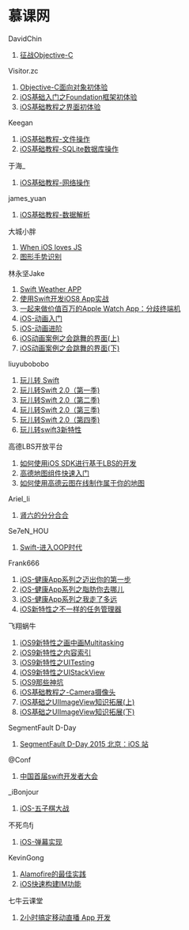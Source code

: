 # 慕课网

DavidChin

1. [征战Objective-C](http://www.imooc.com/learn/218)

Visitor.zc

1. [Objective-C面向对象初体验](http://www.imooc.com/learn/373)
2. [iOS基础入门之Foundation框架初体验](http://www.imooc.com/learn/420)
3. [iOS基础教程之界面初体验](http://www.imooc.com/learn/486)

Keegan

1. [iOS基础教程-文件操作](http://www.imooc.com/learn/655)
2. [iOS基础教程-SQLite数据库操作](http://www.imooc.com/learn/661)

于海_

1. [iOS基础教程-网络操作](http://www.imooc.com/learn/671)

james_yuan

1. [iOS基础教程-数据解析](http://www.imooc.com/learn/681)

大城小胖

1. [When iOS loves JS](http://www.imooc.com/learn/92)
2. [图形手势识别](http://www.imooc.com/learn/131)

林永坚Jake

1. [Swift Weather APP](http://www.imooc.com/learn/149)
2. [使用Swift开发iOS8 App实战](http://www.imooc.com/learn/173)
3. [一起来做价值百万的Apple Watch App：分歧终端机](http://www.imooc.com/learn/242)
4. [iOS-动画入门](http://www.imooc.com/learn/392)
5. [iOS-动画进阶](http://www.imooc.com/learn/395)
6. [iOS动画案例之会跳舞的界面(上)](http://www.imooc.com/learn/441)
7. [iOS动画案例之会跳舞的界面(下)](http://www.imooc.com/learn/442)

liuyubobobo

1. [玩儿转 Swift](http://www.imooc.com/learn/127)
2. [玩儿转Swift 2.0（第一季)](http://www.imooc.com/learn/635)
3. [玩儿转Swift 2.0（第二季)](http://www.imooc.com/learn/642)
4. [玩儿转Swift 2.0（第三季)](http://www.imooc.com/learn/663)
5. [玩儿转Swift 2.0（第四季)](http://www.imooc.com/learn/677)
6. [玩儿转swift3新特性](http://www.imooc.com/learn/750)

高德LBS开放平台

1. [如何使用iOS SDK进行基于LBS的开发](http://www.imooc.com/learn/274)
2. [高德地图组件快速入门](http://www.imooc.com/learn/340)
3. [如何使用高德云图在线制作属于你的地图](http://www.imooc.com/learn/353)

Ariel_li

1. [肾六的分分合合](http://www.imooc.com/learn/332)

Se7eN_HOU

1. [Swift-进入OOP时代](http://www.imooc.com/learn/432)

Frank666

1. [iOS-健康App系列之迈出你的第一步](http://www.imooc.com/learn/511)
2. [iOS-健康App系列之脂肪你去哪儿](http://www.imooc.com/learn/541)
3. [iOS-健康App系列之我走了多远](http://www.imooc.com/learn/548)
4. [iOS新特性之不一样的任务管理器](http://www.imooc.com/learn/561)

飞翔蜗牛

1. [iOS9新特性之画中画Multitasking](http://www.imooc.com/learn/544)
2. [iOS9新特性之内容索引](http://www.imooc.com/learn/559)
3. [iOS9新特性之UITesting](http://www.imooc.com/learn/560)
4. [iOS9新特性之UIStackView](http://www.imooc.com/learn/568)
5. [iOS9那些神坑](http://www.imooc.com/learn/609)
1. [iOS基础教程之-Camera摄像头](http://www.imooc.com/learn/658)
2. [iOS基础之UIImageView知识拓展(上)](http://www.imooc.com/learn/715)
3. [iOS基础之UIImageView知识拓展(下)](http://www.imooc.com/learn/724)

SegmentFault D-Day

1. [SegmentFault D-Day 2015 北京：iOS 站](http://www.imooc.com/learn/599)

@Conf

1. [中国首届swift开发者大会](http://www.imooc.com/learn/600)

\_iBonjour

1. [iOS-五子棋大战](http://www.imooc.com/learn/646)

不死鸟fj

1. [iOS-弹幕实现](http://www.imooc.com/learn/689)

KevinGong

1. [Alamofire的最佳实践](http://www.imooc.com/learn/674)
2. [iOS快速构建IM功能](http://www.imooc.com/learn/746)

七牛云课堂

1. [2小时搞定移动直播 App 开发](http://www.imooc.com/learn/707)
